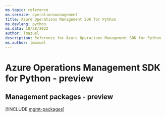 ```yaml
---
ms.topic: reference
ms.service: operationsmanagement
title: Azure Operations Management SDK for Python
ms.devlang: python
ms.data: 10/28/2022
author: lmazuel
description: Reference for Azure Operations Management SDK for Python
ms.author: lmazuel
---
```

# Azure Operations Management SDK for Python - preview

## Management packages - preview
[!INCLUDE [mgmt-packages](operations-management-mgmt-index.md)]